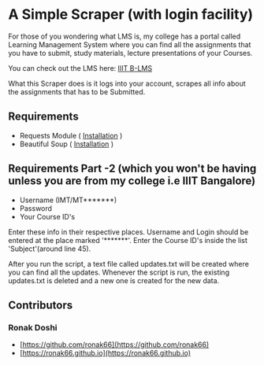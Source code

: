 # A Simple Scraper (with login facility)

For those of you wondering what LMS is, my college has a portal called Learning Management System where you can find all the assignments that you have to submit, study materials, lecture presentations of your Courses.

You can check out the LMS here: [IIIT B-LMS](https://lms.iiitb.ac.in)

What this Scraper does is it logs into your account, scrapes all info about the assignments that has to be Submitted.


## Requirements
* Requests Module ( [Installation](http://docs.python-requests.org/en/master/user/install/) )
* Beautiful Soup ( [Installation](https://www.crummy.com/software/BeautifulSoup/bs4/doc/#installing-beautiful-soup) )

## Requirements Part -2 (which you won't be having unless you are from my college i.e IIIT Bangalore)
* Username (IMT/MT*******)
* Password
* Your Course ID's

Enter these info in their respective places. Username and Login should be entered at the place marked '*******'. Enter the Course ID's inside the list 'Subject'(around line 45).

After you run the script, a text file called updates.txt will be created where you can find all the updates. Whenever the script is run, the existing updates.txt is deleted and a new one is created for the new data.

## Contributors

### Ronak Doshi
* [https://github.com/ronak66](https://github.com/ronak66)
* [https://ronak66.github.io](https://ronak66.github.io)
